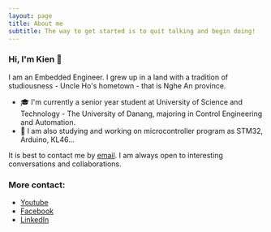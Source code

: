 ```yaml
---
layout: page
title: About me
subtitle: The way to get started is to quit talking and begin doing!
---
```

### Hi, I'm Kien 👋

I am an Embedded Engineer. I grew up in a land with a tradition of studiousness - Uncle Ho's hometown - that is Nghe An province.
- 🎓 I'm currently a senior year student at University of Science and Technology - The University of Danang, majoring in Control Engineering and Automation.
- 🔭 I am also studying and working on microcontroller program as STM32, Arduino, KL46...
  
It is best to contact me by [email](vankienk16a1@gmail.com). I am always open to interesting conversations and collaborations.


### More contact:
- [Youtube](https://www.youtube.com/channel/UCSy1u4KBVBzd5cPgRgEmKzw)
- [Facebook](https://www.facebook.com/kine0612)
- [LinkedIn](https://www.linkedin.com/in/nguyen-kien-22b892256/)
